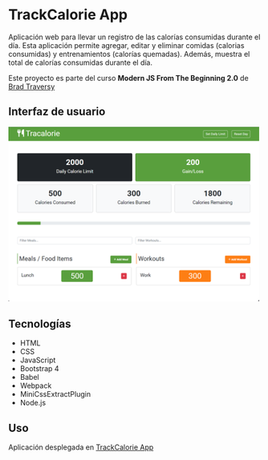 # TrackCalorie App

Aplicación web para llevar un registro de las calorías consumidas durante el día. Esta aplicación permite agregar, editar y eliminar comidas (calorias consumidas) y entrenamientos (calorías quemadas). Además, muestra el total de calorías consumidas durante el día.

Este proyecto es parte del curso **Modern JS From The Beginning 2.0** de [Brad Traversy](https://www.traversymedia.com/)

## Interfaz de usuario

<img src="image-app.png" width="500">

## Tecnologías

- HTML
- CSS
- JavaScript
- Bootstrap 4
- Babel
- Webpack
- MiniCssExtractPlugin
- Node.js

## Uso

Aplicación desplegada en [TrackCalorie App](https://dazzling-frangipane-1cfc43.netlify.app/)
